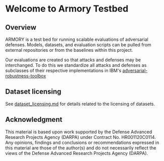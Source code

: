 # Welcome to Armory Testbed

## Overview

ARMORY is a test bed for running scalable evaluations of adversarial defenses.
Models, datasets, and evaluation scripts can be pulled from external
repositories or from the baselines within this project.

Our evaluations are created so that attacks and defenses may be
interchanged. To do this we standardize all attacks and defenses as subclasses of
their respective implementations in IBM's [adversarial-robustness-toolbox](https://github.com/IBM/adversarial-robustness-toolbox)

## Dataset licensing
See [dataset_licensing.md](dataset_licensing.md) for details related to the licensing of datasets.

## Acknowledgment
This material is  based upon work supported by the Defense Advanced Research Projects
Agency  (DARPA) under Contract No. HR001120C0114. Any opinions, findings and
conclusions or recommendations expressed in this material are those of the author(s)
and do not necessarily reflect the views of the Defense Advanced Research Projects
Agency (DARPA).
